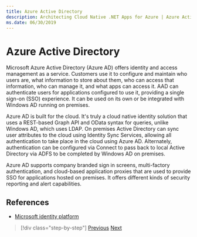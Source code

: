 ```yaml
---
title: Azure Active Directory
description: Architecting Cloud Native .NET Apps for Azure | Azure Active Directory
ms.date: 06/30/2019
---
```

# Azure Active Directory

Microsoft Azure Active Directory (Azure AD) offers identity and access management as a service. Customers use it to configure and maintain who users are, what information to store about them, who can access that information, who can manage it, and what apps can access it. AAD can authenticate users for applications configured to use it, providing a single sign-on (SSO) experience. It can be used on its own or be integrated with Windows AD running on premises.

Azure AD is built for the cloud. It's truly a cloud native identity solution that uses a REST-based Graph API and OData syntax for queries, unlike Windows AD, which uses LDAP. On premises Active Directory can sync user attributes to the cloud using Identity Sync Services, allowing all authentication to take place in the cloud using Azure AD. Alternately, authentication can be configured via Connect to pass back to local Active Directory via ADFS to be completed by Windows AD on premises.

Azure AD supports company branded sign in screens, multi-factory authentication, and cloud-based application proxies that are used to provide SSO for applications hosted on premises. It offers different kinds of security reporting and alert capabilities.

## References

- [Microsoft identity platform](https://docs.microsoft.com/azure/active-directory/develop/)

>[!div class="step-by-step"]
>[Previous](authentication-authorization.md)
>[Next](identity-server.md)
